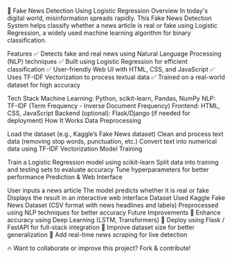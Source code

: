 📰 Fake News Detection Using Logistic Regression
Overview
In today's digital world, misinformation spreads rapidly. This Fake News Detection System helps classify whether a news article is real or fake using Logistic Regression, a widely used machine learning algorithm for binary classification.

Features
✅ Detects fake and real news using Natural Language Processing (NLP) techniques ✅ Built using Logistic Regression for efficient classification ✅ User-friendly Web UI with HTML, CSS, and JavaScript ✅ Uses TF-IDF Vectorization to process textual data ✅ Trained on a real-world dataset for high accuracy

Tech Stack
Machine Learning: Python, scikit-learn, Pandas, NumPy NLP: TF-IDF (Term Frequency - Inverse Document Frequency) Frontend: HTML, CSS, JavaScript
Backend (optional): Flask/Django (if needed for deployment) How It Works
Data Preprocessing

Load the dataset (e.g., Kaggle’s Fake News dataset) Clean and process text data (removing stop words, punctuation, etc.) Convert text into numerical data using TF-IDF Vectorization Model Training

Train a Logistic Regression model using scikit-learn Split data into training and testing sets to evaluate accuracy Tune hyperparameters for better performance
Prediction & Web Interface

User inputs a news article
The model predicts whether it is real or fake
Displays the result in an interactive web interface Dataset Used
Kaggle Fake News Dataset (CSV format with news headlines and labels) Preprocessed using NLP techniques for better accuracy Future Improvements
🔹 Enhance accuracy using Deep Learning (LSTM, Transformers) 🔹 Deploy using Flask / FastAPI for full-stack integration 🔹 Improve dataset size for better generalization
🔹 Add real-time news scraping for live detection

🔥 Want to collaborate or improve this project? Fork & contribute!
